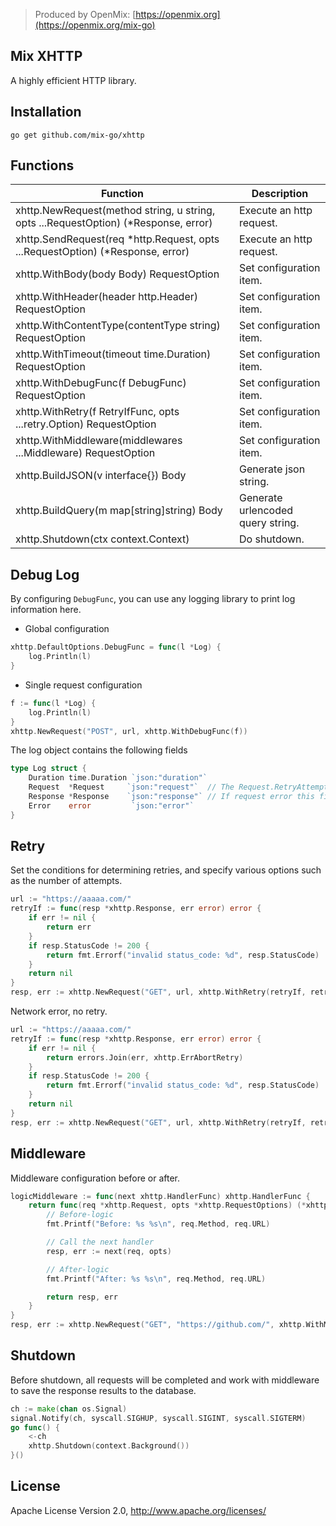 > Produced by OpenMix: [https://openmix.org](https://openmix.org/mix-go)

## Mix XHTTP

A highly efficient HTTP library.

## Installation

```
go get github.com/mix-go/xhttp
```

## Functions

| Function                                                                            | Description                       |  
|-------------------------------------------------------------------------------------|-----------------------------------|
| xhttp.NewRequest(method string, u string, opts ...RequestOption) (*Response, error) | Execute an http request.          |
| xhttp.SendRequest(req *http.Request, opts ...RequestOption) (*Response, error)      | Execute an http request.          |
| xhttp.WithBody(body Body) RequestOption                                             | Set configuration item.           |
| xhttp.WithHeader(header http.Header) RequestOption                                  | Set configuration item.           |
| xhttp.WithContentType(contentType string) RequestOption                             | Set configuration item.           |
| xhttp.WithTimeout(timeout time.Duration) RequestOption                              | Set configuration item.           |
| xhttp.WithDebugFunc(f DebugFunc) RequestOption                                      | Set configuration item.           |
| xhttp.WithRetry(f RetryIfFunc, opts ...retry.Option) RequestOption                  | Set configuration item.           |
| xhttp.WithMiddleware(middlewares ...Middleware) RequestOption                       | Set configuration item.           |
| xhttp.BuildJSON(v interface{}) Body                                                 | Generate json string.             |
| xhttp.BuildQuery(m map[string]string) Body                                          | Generate urlencoded query string. |
| xhttp.Shutdown(ctx context.Context)                                                 | Do shutdown.                      |

## Debug Log

By configuring `DebugFunc`, you can use any logging library to print log information here.

- Global configuration

```go
xhttp.DefaultOptions.DebugFunc = func(l *Log) {
    log.Println(l)
}
```

- Single request configuration

```go
f := func(l *Log) {
    log.Println(l)
}
xhttp.NewRequest("POST", url, xhttp.WithDebugFunc(f))
```

The log object contains the following fields

```go
type Log struct {
    Duration time.Duration `json:"duration"`
    Request  *Request     `json:"request"`  // The Request.RetryAttempts field records the number of retry attempts
    Response *Response    `json:"response"` // If request error this field is equal to nil
    Error    error         `json:"error"`
}
```

## Retry

Set the conditions for determining retries, and specify various options such as the number of attempts.

```go
url := "https://aaaaa.com/"
retryIf := func(resp *xhttp.Response, err error) error {
    if err != nil {
        return err
    }
    if resp.StatusCode != 200 {
        return fmt.Errorf("invalid status_code: %d", resp.StatusCode)
    }
    return nil
}
resp, err := xhttp.NewRequest("GET", url, xhttp.WithRetry(retryIf, retry.Attempts(2)))
```

Network error, no retry.

```go
url := "https://aaaaa.com/"
retryIf := func(resp *xhttp.Response, err error) error {
    if err != nil {
        return errors.Join(err, xhttp.ErrAbortRetry)
    }
    if resp.StatusCode != 200 {
        return fmt.Errorf("invalid status_code: %d", resp.StatusCode)
    }
    return nil
}
resp, err := xhttp.NewRequest("GET", url, xhttp.WithRetry(retryIf, retry.Attempts(2)))
```

## Middleware

Middleware configuration before or after.

```go
logicMiddleware := func(next xhttp.HandlerFunc) xhttp.HandlerFunc {
    return func(req *xhttp.Request, opts *xhttp.RequestOptions) (*xhttp.Response, error) {
        // Before-logic
        fmt.Printf("Before: %s %s\n", req.Method, req.URL)

        // Call the next handler
        resp, err := next(req, opts)

        // After-logic
        fmt.Printf("After: %s %s\n", req.Method, req.URL)

        return resp, err
    }
}
resp, err := xhttp.NewRequest("GET", "https://github.com/", xhttp.WithMiddleware(logicMiddleware))
```

## Shutdown

Before shutdown, all requests will be completed and work with middleware to save the response results to the database.

```go
ch := make(chan os.Signal)
signal.Notify(ch, syscall.SIGHUP, syscall.SIGINT, syscall.SIGTERM)
go func() {
    <-ch
    xhttp.Shutdown(context.Background())
}()
```

## License

Apache License Version 2.0, http://www.apache.org/licenses/
